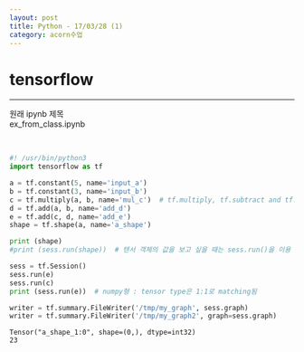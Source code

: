 ```yaml
---
layout: post
title: Python - 17/03/28 (1)
category: acorn수업
---
```


# tensorflow

---

원래 ipynb 제목  
ex_from_class.ipynb  

<br>

```python
#! /usr/bin/python3
import tensorflow as tf

a = tf.constant(5, name='input_a')
b = tf.constant(3, name='input_b')
c = tf.multiply(a, b, name='mul_c')  # tf.multiply, tf.subtract and tf.negative
d = tf.add(a, b, name='add_d')
e = tf.add(c, d, name='add_e')
shape = tf.shape(a, name='a_shape')

print (shape)
#print (sess.run(shape))  # 텐서 객체의 값을 보고 싶을 때는 sess.run()을 이용

sess = tf.Session()
sess.run(e)
sess.run(c)
print (sess.run(e))  # numpy형 : tensor type은 1:1로 matching됨

writer = tf.summary.FileWriter('/tmp/my_graph', sess.graph)
writer = tf.summary.FileWriter('/tmp/my_graph2', graph=sess.graph)
```

    Tensor("a_shape_1:0", shape=(0,), dtype=int32)
    23

